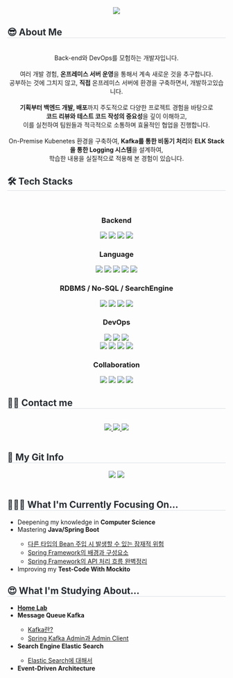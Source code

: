 <div align= "center">
  <img src="https://capsule-render.vercel.app/api?type=cylinder&color=gradient&height=180&text=Hessane&animation=fadeIn&fontColor=000000&fontSize=60" />
</div>
<div style="text-align: left;">
  <h2 style="border-bottom: 1px solid #d8dee4; color: #282d33;"> 
    😎 About Me
  </h2>
  <br/>
  <div align="center">
    Back-end와 DevOps를 모험하는 개발자입니다.
    <br/><br/>
    여러 개발 경험, <strong>온프레미스 서버 운영</strong>을 통해서 계속 새로운 것을 추구합니다.
    <br/>
    공부하는 것에 그치지 않고, <strong>직접</strong> 온프레미스 서버에 환경을 구축하면서, 개발하고있습니다.
    <br/><br/>
    <strong>기획부터 백엔드 개발, 배포</strong>까지 주도적으로 다양한 프로젝트 경험을 바탕으로 <br/><strong>코드 리뷰와 테스트 코드 작성의 중요성</strong>을 깊이 이해하고, <br/>이를 실천하여 팀원들과 적극적으로 소통하며 효율적인 협업을 진행합니다. 
    <br/><br/>
    On-Premise Kubenetes 환경을 구축하여, <strong>Kafka를 통한 비동기 처리</strong>와 <strong>ELK Stack을 통한 Logging 시스템</strong>을 설계하여,<br/> 학습한 내용을 실질적으로 적용해 본 경험이 있습니다.
  </div>
  <h2 style="border-bottom: 1px solid #d8dee4; color: #282d33;"> 
    🛠️ Tech Stacks 
  </h2> 
  <br> 
  <div  align= "center"> 
    <!--Backend-->
    <h3>Backend</h3>
    <img src="https://img.shields.io/badge/Spring-6DB33F?style=for-the-badge&logo=Spring&logoColor=white">
    <img src="https://img.shields.io/badge/Spring Boot-6DB33F?style=for-the-badge&logo=Spring Boot&logoColor=white">
    <img src="https://img.shields.io/badge/Django-092E20?style=for-the-badge&logo=Django&logoColor=white">
    <img src="https://img.shields.io/badge/FastAPI-009688?style=for-the-badge&logo=FastAPI&logoColor=white">
    <!--Language-->
    <h3>Language</h3>
    <img src="https://img.shields.io/badge/Python-3776AB?style=for-the-badge&logo=Python&logoColor=white">
    <img src="https://img.shields.io/badge/Java-007396?style=for-the-badge&logo=Java&logoColor=white">
    <img src="https://img.shields.io/badge/C-A8B9CC?style=for-the-badge&logo=C&logoColor=white">
    <img src="https://img.shields.io/badge/C++-00599C?style=for-the-badge&logo=Cplusplus&logoColor=white">
    <img src="https://img.shields.io/badge/JavaScript-F7DF1E?style=for-the-badge&logo=javascript&logoColor=black">
    <!--RDBMS / NoSQL / Search Engine-->
    <h3>RDBMS / No-SQL / SearchEngine</h3>
    <img src="https://img.shields.io/badge/MySQL-4479A1?style=for-the-badge&logo=MySQL&logoColor=white">
    <img src="https://img.shields.io/badge/PostgreSQL-4169E1?style=for-the-badge&logo=postgresql&logoColor=white">
    <img src="https://img.shields.io/badge/redis-%23DD0031.svg?style=for-the-badge&logo=redis&logoColor=white">
    <img src="https://img.shields.io/badge/Elasticsearch-005571?style=for-the-badge&logo=Elasticsearch&logoColor=white">
    <!--DevOps-->
    <h3>DevOps</h3>
    <img src="https://img.shields.io/badge/GitHub Actions-2088FF?style=for-the-badge&logo=github-actions&logoColor=white">
    <img src="https://img.shields.io/badge/Docker-2496ED?style=for-the-badge&logo=Docker&logoColor=white"/>
    <img src="https://img.shields.io/badge/AWS-%23FF9900.svg?style=for-the-badge&logo=amazon-aws&logoColor=white"/>
    <br/>
    <img src="https://img.shields.io/badge/grafana-%23F46800.svg?style=for-the-badge&logo=grafana&logoColor=white"/>
    <img src="https://img.shields.io/badge/Prometheus-E6522C?style=for-the-badge&logo=Prometheus&logoColor=white">
    <img src="https://img.shields.io/badge/Cloudflare-F38020?style=for-the-badge&logo=Cloudflare&logoColor=white">
    <img src="https://img.shields.io/badge/Jenkins-D24939?style=for-the-badge&logo=Jenkins&logoColor=white">
    <!--Collaboration-->
    <h3>Collaboration</h3>
    <img src="https://img.shields.io/badge/Github-181717?style=for-the-badge&logo=Github&logoColor=white">
    <img src="https://img.shields.io/badge/Discord-5865F2?style=for-the-badge&logo=Discord&logoColor=white">
    <img src="https://img.shields.io/badge/Slack-4A154B?style=for-the-badge&logo=Slack&logoColor=white">
    <img src="https://img.shields.io/badge/Notion-000000?style=for-the-badge&logo=notion&logoColor=white">
  </div>
</div>
<div style="text-align: left;">
  <h2 style="border-bottom: 1px solid #d8dee4; color: #282d33;"> 🧑‍💻 Contact me </h2> <br> 
  <div align= "center"> 
    <a href=https://heesang0930.tistory.com/>
      <img src="https://img.shields.io/badge/Tistory-000000?style=for-the-badge&logo=Tistory&logoColor=white&link=https://heesang0930.tistory.com/">
    </a>
    <a href=mailto:tees3359@gmail.com>
      <img src="https://img.shields.io/badge/Gmail-EA4335?style=for-the-badge&logo=Gmail&logoColor=white&link=mailto:tees3359@gmail.com">
    </a>
    <a href="https://medium.com/@tees3359">
      <img src="https://img.shields.io/badge/Medium-12100E?style=for-the-badge&logo=medium&logoColor=white&link=https://medium.com/@tees3359">
    </a>
  </div>  
  <br> 
  <div align= "center">  
  </div> 
</div>
<div style="text-align: left;"> 
  <h2 style="border-bottom: 1px solid #d8dee4; color: #282d33;">
    🏅 My Git Info 
  </h2> 
  <div align= "center"> 
    <!--깃허브 랭크-->
    <img src="https://github-readme-stats.vercel.app/api?username=heesane&bg_color=60,9cc4ba,7cbd2e&title_color=000000&text_color=000000"/> 
    <!--연속 커밋 날짜-->
    <img src="https://streak-stats.demolab.com?user=heesane&theme=dark&border_radius=4&date_format=j%20M%5B%20Y%5D&card_width=481&border=3DEB76)](https://git.io/streak-stats"/>
    <!--가장 많이 사용하는 언어-->
<!--     <img src="https://github-readme-stats.vercel.app/api/top-langs/?username=heesane&layout=compact&bg_color=60,9cc4ba,7cbd2e&title_color=000000&text_color=000000"/>  -->
    <!--백준랭크-->
<!--     <img src="http://mazassumnida.wtf/api/v2/generate_badge?boj=ghkd110"/> -->
  </div> 
</div>
<br/>
<div style="text-align: left;"> 
  <h2 style="border-bottom: 1px solid #d8dee4; color: #282d33;">
     🧑🏻‍💻 What I'm Currently Focusing On...
  </h2>
  <ul>
    <li>Deepening my knowledge in <strong>Computer Science</strong></li>
    <li>Mastering <strong>Java/Spring Boot</strong></li>
      <ul>
        <li>
          <a href="https://medium.com/@tees3359/spring-boot-bean-주입-시-발생한-문제-8369780abbbb">다른 타입의 Bean 주입 시 발생할 수 있는 잠재적 위험</a>
        </li>
        <li>
          <a href="https://heesang0930.tistory.com/85"> Spring Framework의 배경과 구성요소 </a>
        </li>
        <li>
          <a href="https://heesang0930.tistory.com/86"> Spring Framework의 API 처리 흐름 완벽정리 </a>
        </li> 
      </ul>
    <li>Improving my <strong>Test-Code With Mockito</strong></li>
  </ul>
</div>
<div style="text-align: left;"> 
  <h2 style="border-bottom: 1px solid #d8dee4; color: #282d33;">
     😍 What I'm Studying About...
  </h2>
  <ul>
    <li>
      <a href="https://github.com/Coded-by-me/HomeLab"> <strong> Home Lab </strong></a>
    </li>
    <li> <strong>Message Queue Kafka</strong></li>
      <ul>
        <li><a href="https://medium.com/@tees3359/kafka-카프카란-dd62b952e34e">Kafka란?</a></li>
        <li><a href="https://medium.com/@tees3359/kafka-springboot-kafka-admin%EA%B3%BC-admin-client%EC%97%90-%EB%8C%80%ED%95%B4%EC%84%9C-90b4bb738e43li">Spring Kafka Admin과 Admin Client</a></li>
      </ul>
    <li> <strong>Search Engine Elastic Search</strong></li>
      <ul>
        <li><a href="https://medium.com/@tees3359/elasticsearch-elasticsearch란-fd8f6a4f4e27">Elastic Search에 대해서</a></li>
      </ul>
    <li> <strong>Event-Driven Architecture</strong></li>
  </ul>
</div>
